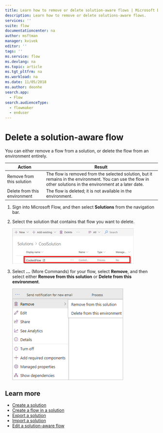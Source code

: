 ```yaml
---
title: Learn how to remove or delete solution-aware flows | Microsoft Docs
description: Learn how to remove or delete solutions-aware flows.
services: ''
suite: flow
documentationcenter: na
author: msftman
manager: kvivek
editor: ''
tags: ''
ms.service: flow
ms.devlang: na
ms.topic: article
ms.tgt_pltfrm: na
ms.workload: na
ms.date: 11/05/2018
ms.author: deonhe
search.app: 
  - Flow
search.audienceType: 
  - flowmaker
  - enduser
---
```


# Delete a solution-aware flow

You can either remove a flow from a solution, or delete the flow from an environment entirely.

Action|Result
------|-----------
Remove from this solution|The flow is removed from the selected solution, but it remains in the environment. You can use the flow in other solutions in the environment at a later date.
Delete from this environment|The flow is deleted; it is not available in the environment.

1. Sign into Microsoft Flow, and then select **Solutions** from the navigation bar.
1. Select the solution that contains that flow you want to delete.

    ![](./media/remove-solution-aware-flow/new-flow-inside-solution.png)
1. Select **...** (More Commands) for your flow, select **Remove**, and then select either **Remove from this solution** or **Delete from this environment**.

    ![](./media/remove-solution-aware-flow/delete-flow-from-solution-options.png)

## Learn more

* [Create a solution](./create-solution.md)
* [Create a flow in a solution](./create-flow-solution.md)
* [Export a solution](./export-flow-solution.md)
* [Import a solution](./import-flow-solution.md)
* [Edit a solution-aware flow](./edit-solution-aware-flow.md)
